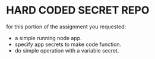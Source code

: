 # HARD CODED SECRET REPO

for this portion of the assignment you requested:
- a simple running node app.
- specify app secrets to make code function.
- do simple operation with a variable secret.
